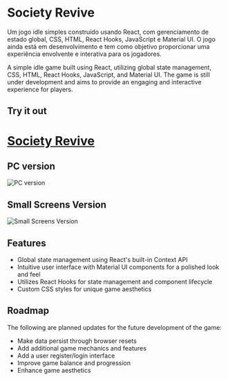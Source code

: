 # Society Revive

Um jogo idle simples construído usando React, com gerenciamento de estado global, CSS, HTML, React Hooks, JavaScript e Material UI. O jogo ainda está em desenvolvimento e tem como objetivo proporcionar uma experiência envolvente e interativa para os jogadores.

A simple idle game built using React, utilizing global state management, CSS, HTML, React Hooks, JavaScript, and Material UI. The game is still under development and aims to provide an engaging and interactive experience for players.

## Try it out
# [Society Revive](https://society-revive.vercel.app/) 

## PC version
![PC version](https://i.ibb.co/ftV9h4L/Screenshot-1.png)

## Small Screens Version
![Small Screens Version](https://i.ibb.co/tsZjZZn/Screenshot-2.png)

## Features

- Global state management using React's built-in Context API
- Intuitive user interface with Material UI components for a polished look and feel
- Utilizes React Hooks for state management and component lifecycle
- Custom CSS styles for unique game aesthetics

## Roadmap

The following are planned updates for the future development of the game:

- Make data persist through browser resets
- Add additional game mechanics and features
- Add a user register/login interface
- Improve game balance and progression
- Enhance game aesthetics
